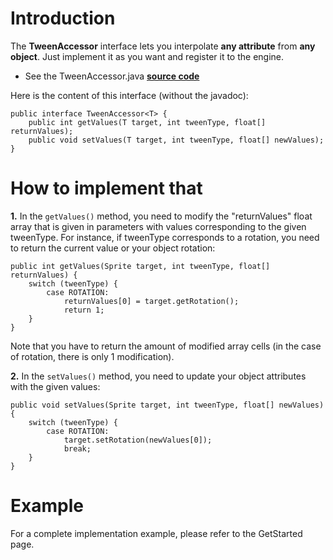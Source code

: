 # Introduction #

The **TweenAccessor** interface lets you interpolate **any attribute** from **any object**. Just implement it as you want and register it to the engine.

  * See the TweenAccessor.java **[source code](http://code.google.com/p/java-universal-tween-engine/source/browse/tween-engine-api/src/aurelienribon/tweenengine/TweenAccessor.java)**

Here is the content of this interface (without the javadoc):

```
public interface TweenAccessor<T> {
    public int getValues(T target, int tweenType, float[] returnValues);
    public void setValues(T target, int tweenType, float[] newValues);
}
```

# How to implement that #

**1.** In the `getValues()` method, you need to modify the "returnValues" float array that is given in parameters with values corresponding to the given tweenType. For instance, if tweenType corresponds to a rotation, you need to return the current value or your object rotation:

```
public int getValues(Sprite target, int tweenType, float[] returnValues) {
    switch (tweenType) {
        case ROTATION:
            returnValues[0] = target.getRotation();
            return 1;
    }
}
```

Note that you have to return the amount of modified array cells (in the case of rotation, there is only 1 modification).

**2.** In the `setValues()` method, you need to update your object attributes with the given values:

```
public void setValues(Sprite target, int tweenType, float[] newValues) {
    switch (tweenType) {
        case ROTATION:
            target.setRotation(newValues[0]);
            break;
    }
}
```

# Example #

For a complete implementation example, please refer to the GetStarted page.